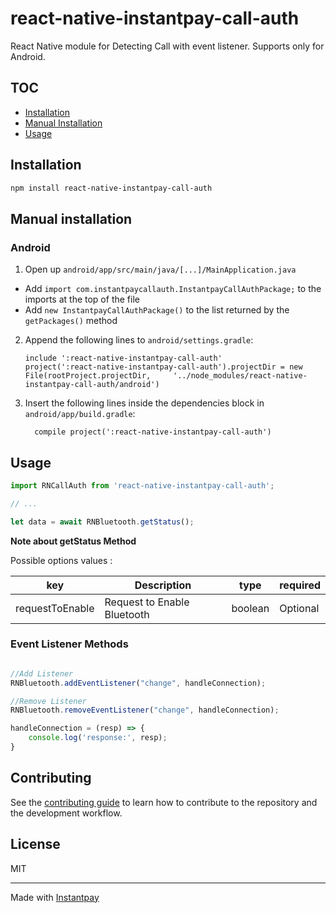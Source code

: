 # react-native-instantpay-call-auth

React Native module for Detecting Call with event listener. Supports only for Android.

## TOC

- [Installation](#installation)
- [Manual Installation](#manual-installation)
- [Usage](#usage)

## Installation

```sh
npm install react-native-instantpay-call-auth
```


## Manual installation
### Android
1. Open up `android/app/src/main/java/[...]/MainApplication.java`
  - Add `import com.instantpaycallauth.InstantpayCallAuthPackage;` to the imports at the top of the file
  - Add `new InstantpayCallAuthPackage()` to the list returned by the `getPackages()` method
2. Append the following lines to `android/settings.gradle`:
  	```
  	include ':react-native-instantpay-call-auth'
  	project(':react-native-instantpay-call-auth').projectDir = new File(rootProject.projectDir, 	'../node_modules/react-native-instantpay-call-auth/android')
  	```
3. Insert the following lines inside the dependencies block in `android/app/build.gradle`:
  	```
      compile project(':react-native-instantpay-call-auth')
  	```

## Usage

```js
import RNCallAuth from 'react-native-instantpay-call-auth';

// ...

let data = await RNBluetooth.getStatus();
```

**Note about getStatus Method**

Possible options values : 

| key               | Description                                        |  type      | required       |
| ---------------   | -------------------------------------------------- | ---------- | -------------- |
| requestToEnable   | Request to Enable Bluetooth                        | boolean    | Optional       |


### Event Listener Methods

```js

//Add Listener
RNBluetooth.addEventListener("change", handleConnection);

//Remove Listener
RNBluetooth.removeEventListener("change", handleConnection);

handleConnection = (resp) => {
    console.log('response:', resp);
}

```


## Contributing

See the [contributing guide](CONTRIBUTING.md) to learn how to contribute to the repository and the development workflow.

## License

MIT

---

Made with [Instantpay](https://www.instantpay.in)
